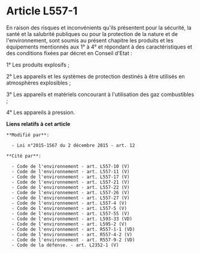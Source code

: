 # Article L557-1

En raison des risques et inconvénients qu'ils présentent pour la sécurité, la santé et la salubrité publiques ou pour la
protection de la nature et de l'environnement, sont soumis au présent chapitre les produits et les équipements mentionnés aux
1° à 4° et répondant à des caractéristiques et des conditions fixées par décret en Conseil d'Etat : 

1° Les produits explosifs ; 

2° Les appareils et les systèmes de protection destinés à être utilisés en atmosphères explosibles ; 

3° Les appareils et matériels concourant à l'utilisation des gaz combustibles ;

4° Les appareils à pression.

**Liens relatifs à cet article**

	**Modifié par**:

	  - Loi n°2015-1567 du 2 décembre 2015 - art. 12

	**Cité par**:

	  - Code de l'environnement - art. L557-10 (V)
	  - Code de l'environnement - art. L557-11 (V)
	  - Code de l'environnement - art. L557-17 (V)
	  - Code de l'environnement - art. L557-21 (V)
	  - Code de l'environnement - art. L557-22 (V)
	  - Code de l'environnement - art. L557-26 (V)
	  - Code de l'environnement - art. L557-27 (V)
	  - Code de l'environnement - art. L557-4 (V)
	  - Code de l'environnement - art. L557-5 (V)
	  - Code de l'environnement - art. L557-55 (V)
	  - Code de l'environnement - art. L593-33 (VD)
	  - Code de l'environnement - art. L595-2 (V)
	  - Code de l'environnement - art. R557-1-1 (VD)
	  - Code de l'environnement - art. R557-4-2 (V)
	  - Code de l'environnement - art. R557-9-2 (VD)
	  - Code de la défense. - art. L2352-1 (V)
